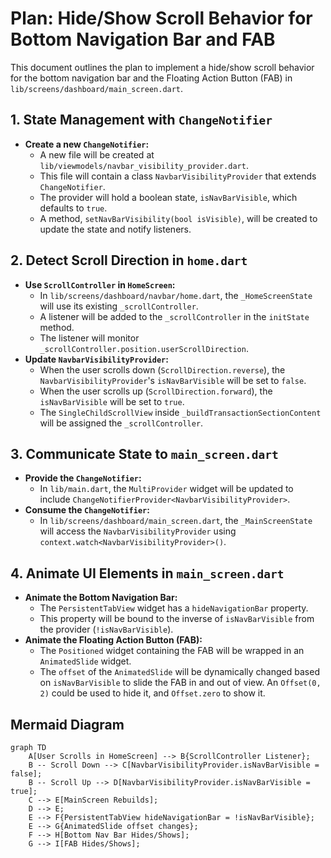 # Plan: Hide/Show Scroll Behavior for Bottom Navigation Bar and FAB

This document outlines the plan to implement a hide/show scroll behavior for the bottom navigation bar and the Floating Action Button (FAB) in `lib/screens/dashboard/main_screen.dart`.

## 1. State Management with `ChangeNotifier`

- **Create a new `ChangeNotifier`:**
  - A new file will be created at `lib/viewmodels/navbar_visibility_provider.dart`.
  - This file will contain a class `NavbarVisibilityProvider` that extends `ChangeNotifier`.
  - The provider will hold a boolean state, `isNavBarVisible`, which defaults to `true`.
  - A method, `setNavBarVisibility(bool isVisible)`, will be created to update the state and notify listeners.

## 2. Detect Scroll Direction in `home.dart`

- **Use `ScrollController` in `HomeScreen`:**
  - In `lib/screens/dashboard/navbar/home.dart`, the `_HomeScreenState` will use its existing `_scrollController`.
  - A listener will be added to the `_scrollController` in the `initState` method.
  - The listener will monitor `_scrollController.position.userScrollDirection`.
- **Update `NavbarVisibilityProvider`:**
  - When the user scrolls down (`ScrollDirection.reverse`), the `NavbarVisibilityProvider`'s `isNavBarVisible` will be set to `false`.
  - When the user scrolls up (`ScrollDirection.forward`), the `isNavBarVisible` will be set to `true`.
  - The `SingleChildScrollView` inside `_buildTransactionSectionContent` will be assigned the `_scrollController`.

## 3. Communicate State to `main_screen.dart`

- **Provide the `ChangeNotifier`:**
  - In `lib/main.dart`, the `MultiProvider` widget will be updated to include `ChangeNotifierProvider<NavbarVisibilityProvider>`.
- **Consume the `ChangeNotifier`:**
  - In `lib/screens/dashboard/main_screen.dart`, the `_MainScreenState` will access the `NavbarVisibilityProvider` using `context.watch<NavbarVisibilityProvider>()`.

## 4. Animate UI Elements in `main_screen.dart`

- **Animate the Bottom Navigation Bar:**
  - The `PersistentTabView` widget has a `hideNavigationBar` property.
  - This property will be bound to the inverse of `isNavBarVisible` from the provider (`!isNavBarVisible`).
- **Animate the Floating Action Button (FAB):**
  - The `Positioned` widget containing the FAB will be wrapped in an `AnimatedSlide` widget.
  - The `offset` of the `AnimatedSlide` will be dynamically changed based on `isNavBarVisible` to slide the FAB in and out of view. An `Offset(0, 2)` could be used to hide it, and `Offset.zero` to show it.

## Mermaid Diagram

```mermaid
graph TD
    A[User Scrolls in HomeScreen] --> B{ScrollController Listener};
    B -- Scroll Down --> C[NavbarVisibilityProvider.isNavBarVisible = false];
    B -- Scroll Up --> D[NavbarVisibilityProvider.isNavBarVisible = true];
    C --> E[MainScreen Rebuilds];
    D --> E;
    E --> F{PersistentTabView hideNavigationBar = !isNavBarVisible};
    E --> G{AnimatedSlide offset changes};
    F --> H[Bottom Nav Bar Hides/Shows];
    G --> I[FAB Hides/Shows];
```
